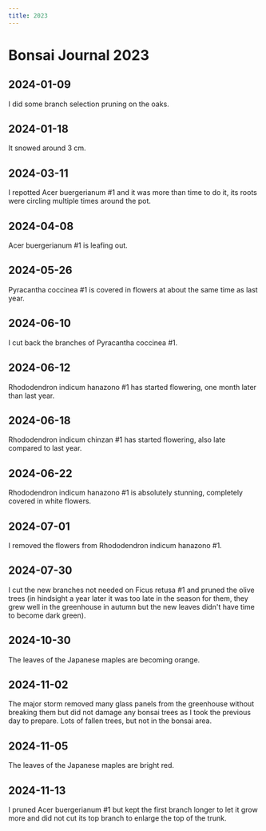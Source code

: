 ```yaml
---
title: 2023
---
```


# Bonsai Journal 2023

## 2024-01-09

I did some branch selection pruning on the oaks.

## 2024-01-18

It snowed around 3 cm.

## 2024-03-11

I repotted Acer buergerianum #1 and it was more than time to do it, its roots
were circling multiple times around the pot.

## 2024-04-08

Acer buergerianum #1 is leafing out.

## 2024-05-26

Pyracantha coccinea #1 is covered in flowers at about the same time as last
year.

## 2024-06-10

I cut back the branches of Pyracantha coccinea #1.

## 2024-06-12

Rhododendron indicum hanazono #1 has started flowering, one month later than
last year.

## 2024-06-18

Rhododendron indicum chinzan #1 has started flowering, also late compared to
last year.

## 2024-06-22

Rhododendron indicum hanazono #1 is absolutely stunning, completely covered in
white flowers.

## 2024-07-01

I removed the flowers from Rhododendron indicum hanazono #1.

## 2024-07-30

I cut the new branches not needed on Ficus retusa #1 and pruned the olive trees
(in hindsight a year later it was too late in the season for them, they grew
well in the greenhouse in autumn but the new leaves didn't have time to become
dark green).

## 2024-10-30

The leaves of the Japanese maples are becoming orange.

## 2024-11-02

The major storm removed many glass panels from the greenhouse without breaking
them but did not damage any bonsai trees as I took the previous day to prepare.
Lots of fallen trees, but not in the bonsai area.

## 2024-11-05

The leaves of the Japanese maples are bright red.

## 2024-11-13

I pruned Acer buergerianum #1 but kept the first branch longer to let it grow
more and did not cut its top branch to enlarge the top of the trunk.
